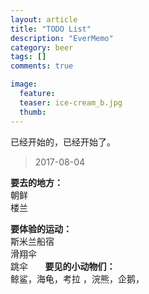 ```yaml
---
layout: article
title: "TODO List"
description: "EverMemo"
category: beer
tags: []
comments: true

image:
  feature:
  teaser: ice-cream_b.jpg
  thumb:
---
```

已经开始的，已经开始了。
> 2017-08-04

**要去的地方：**  
朝鲜  
楼兰  


**要体验的运动：**  
斯米兰船宿     
滑翔伞      
跳伞    
 
**要见的小动物们：**   
鲸鲨，海龟，考拉 ，浣熊，企鹅，
